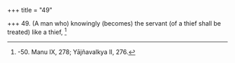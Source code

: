 +++
title = "49"

+++
49. (A man who) knowingly (becomes) the servant (of a thief shall be treated) like a thief, [^38] 


[^38]:  -50. Manu IX, 278; Yājñavalkya II, 276.

